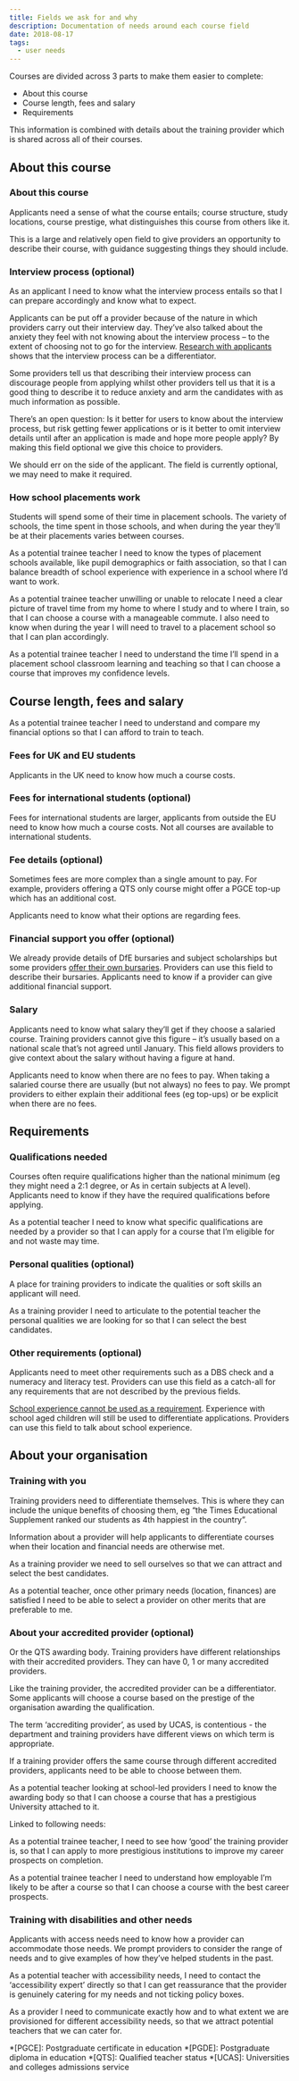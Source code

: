 ```yaml
---
title: Fields we ask for and why
description: Documentation of needs around each course field
date: 2018-08-17
tags:
  - user needs
---
```


Courses are divided across 3 parts to make them easier to complete:

- About this course
- Course length, fees and salary
- Requirements

This information is combined with details about the training provider which is shared across all of their courses.

## About this course

### About this course

Applicants need a sense of what the course entails; course structure, study locations, course prestige, what distinguishes this course from others like it.

This is a large and relatively open field to give providers an opportunity to describe their course, with guidance suggesting things they should include.

### Interview process (optional)

As an applicant I need to know what the interview process entails so that I can prepare accordingly and know what to expect.

Applicants can be put off a provider because of the nature in which providers carry out their interview day. They’ve also talked about the anxiety they feel with not knowing about the interview process – to the extent of choosing not to go for the interview. [Research with applicants](https://lookback.io/watch/Psi3panxQDwkrXuwj?t=27m39s) shows that the interview process can be a differentiator.

Some providers tell us that describing their interview process can discourage people from applying whilst other providers tell us that it is a good thing to describe it to reduce anxiety and arm the candidates with as much information as possible.

There’s an open question: Is it better for users to know about the interview process, but risk getting fewer applications or is it better to omit interview details until after an application is made and hope more people apply? By making this field optional we give this choice to providers.

We should err on the side of the applicant. The field is currently optional, we may need to make it required.

### How school placements work

Students will spend some of their time in placement schools. The variety of schools, the time spent in those schools, and when during the year they’ll be at their placements varies between courses.

As a potential trainee teacher I need to know the types of placement schools available, like pupil demographics or faith association, so that I can balance breadth of school experience with experience in a school where I’d want to work.

As a potential trainee teacher unwilling or unable to relocate I need a clear picture of travel time from my home to where I study and to where I train, so that I can choose a course with a manageable commute. I also need to know when during the year I will need to travel to a placement school so that I can plan accordingly.

As a potential trainee teacher I need to understand the time I’ll spend in a placement school classroom learning and teaching so that I can choose a course that improves my confidence levels.

## Course length, fees and salary

As a potential trainee teacher I need to understand and compare my financial options so that I can afford to train to teach.

### Fees for UK and EU students

Applicants in the UK need to know how much a course costs.

### Fees for international students (optional)

Fees for international students are larger, applicants from outside the EU need to know how much a course costs. Not all courses are available to international students.

### Fee details (optional)

Sometimes fees are more complex than a single amount to pay. For example, providers offering a QTS only course might offer a PGCE top-up which has an additional cost.

Applicants need to know what their options are regarding fees.

### Financial support you offer (optional)

We already provide details of DfE bursaries and subject scholarships but some providers [offer their own bursaries](https://lookback.io/watch/CCdNXjjh34amgbWzK?t=13m55.3s-22m25s). Providers can use this field to describe their bursaries. Applicants need to know if a provider can give additional financial support.

### Salary

Applicants need to know what salary they’ll get if they choose a salaried course. Training providers cannot give this figure – it’s usually based on a national scale that’s not agreed until January. This field allows providers to give context about the salary without having a figure at hand.

Applicants need to know when there are no fees to pay. When taking a salaried course there are usually (but not always) no fees to pay. We prompt providers to either explain their additional fees (eg top-ups) or be explicit when there are no fees.

## Requirements

### Qualifications needed

Courses often require qualifications higher than the national minimum (eg they might need a 2:1 degree, or As in certain subjects at A level). Applicants need to know if they have the required qualifications before applying.

As a potential teacher I need to know what specific qualifications are needed by a provider so that I can apply for a course that I’m eligible for and not waste may time.

### Personal qualities (optional)

A place for training providers to indicate the qualities or soft skills an applicant will need.

As a training provider I need to articulate to the potential teacher the personal qualities we are looking for so that I can select the best candidates.

### Other requirements (optional)

Applicants need to meet other requirements such as a DBS check and a numeracy and literacy test. Providers can use this field as a catch-all for any requirements that are not described by the previous fields.

[School experience cannot be used as a requirement](https://www.gov.uk/government/publications/initial-teacher-training-criteria/initial-teacher-training-itt-criteria-and-supporting-advice#c13-suitability). Experience with school aged children will still be used to differentiate applications. Providers can use this field to talk about school experience.

## About your organisation

### Training with you

Training providers need to differentiate themselves. This is where they can include the unique benefits of choosing them, eg “the Times Educational Supplement ranked our students as 4th happiest in the country”.

Information about a provider will help applicants to differentiate courses when their location and financial needs are otherwise met.

As a training provider we need to sell ourselves so that we can attract and select the best candidates.

As a potential teacher, once other primary needs (location, finances) are satisfied I need to be able to select a provider on other merits that are preferable to me.

### About your accredited provider (optional)

Or the QTS awarding body. Training providers have different relationships with their accredited providers. They can have 0, 1 or many accredited providers.

Like the training provider, the accredited provider can be a differentiator. Some applicants will choose a course based on the prestige of the organisation awarding the qualification.

The term ‘accrediting provider’, as used by UCAS, is contentious - the department and training providers have different views on which term is appropriate.

If a training provider offers the same course through different accredited providers, applicants need to be able to choose between them.

As a potential teacher looking at school-led providers I need to know the awarding body so that I can choose a course that has a prestigious University attached to it.

Linked to following needs:

As a potential trainee teacher, I need to see how ‘good’ the training provider is, so that I can apply to more prestigious institutions to improve my career prospects on completion.

As a potential trainee teacher I need to understand how employable I’m likely to be after a course so that I can choose a course with the best career prospects.

### Training with disabilities and other needs

Applicants with access needs need to know how a provider can accommodate those needs. We prompt providers to consider the range of needs and to give examples of how they’ve helped students in the past.

As a potential teacher with accessibility needs, I need to contact the ‘accessibility expert’ directly so that I can get reassurance that the provider is genuinely catering for my needs and not ticking policy boxes.

As a provider I need to communicate exactly how and to what extent we are provisioned for different accessibility needs, so that we attract potential teachers that we can cater for.

*[PGCE]: Postgraduate certificate in education
*[PGDE]: Postgraduate diploma in education
*[QTS]: Qualified teacher status
*[UCAS]: Universities and colleges admissions service
